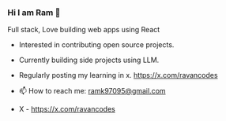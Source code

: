### Hi I am Ram 👋

Full stack, Love building web apps using React

- Interested in contributing open source projects.
- Currently building side projects using LLM.
- Regularly posting my learning in x. https://x.com/ravancodes

- 📫 How to reach me: ramk97095@gmail.com
- X - https://x.com/ravancodes
